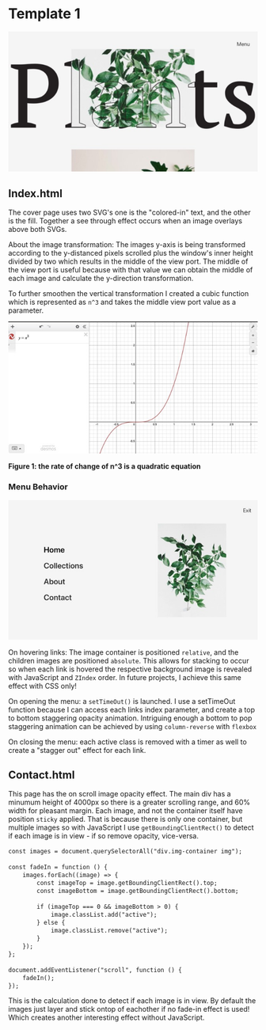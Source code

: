 # Template 1
![](mkdwn/cover.jpeg)

## Index.html
The cover page uses two SVG's one is the "colored-in" text, and the 
other is the fill. Together a see through effect occurs when an image overlays
above both SVGs.

About the image transformation:
The images y-axis is being transformed according to the y-distanced pixels scrolled
plus the window's inner height divided by two which results in the middle of the view port.
The middle of the view port is useful because with that value we can obtain the middle 
of each image and calculate the y-direction transformation.

To further smoothen the vertical transformation I created a cubic function
which is represented as `n^3` and takes the middle view port value as a parameter.

![](mkdwn/n3.jpeg)

**Figure 1: the rate of change of n^3 is a quadratic equation**

### Menu Behavior
![](mkdwn/menu.jpeg)

On hovering links:
The image container is positioned `relative`, and the children images
are positioned `absolute`. This allows for stacking to occur so when
each link is hovered the respective background image is revealed with JavaScript and `ZIndex` order.
In future projects, I achieve this same effect with CSS only!

On opening the menu: 
a `setTimeOut()` is launched. I use a setTimeOut function because I can access 
each links index parameter, and create a top to bottom staggering opacity animation. Intriguing enough
a bottom to pop staggering animation can be achieved by using `column-reverse` with `flexbox` 

On closing the menu:
each active class is removed with a timer as well to create a "stagger out" effect for each link. 

## Contact.html
This page has the on scroll image opacity effect. 
The main div has a minumum height of 4000px so there is a greater scrolling range, and 60% width for pleasant margin. 
Each image, and not the container itself have position `sticky` applied. That is because there is only one container, but 
multiple images so with JavaScript I use `getBoundingClientRect()` to detect if each image is in view - if so remove opacity, vice-versa.

```
const images = document.querySelectorAll("div.img-container img");

const fadeIn = function () {
    images.forEach((image) => {
        const imageTop = image.getBoundingClientRect().top;
        const imageBottom = image.getBoundingClientRect().bottom;

        if (imageTop === 0 && imageBottom > 0) {
            image.classList.add("active");
        } else {
            image.classList.remove("active");
        }
    });
};

document.addEventListener("scroll", function () {
    fadeIn();
});
```
This is the calculation done to detect if each image is in view. By default
the images just layer and stick ontop of eachother if no fade-in effect is used! Which creates
another interesting effect without JavaScript.





